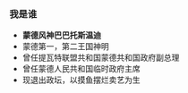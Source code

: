 ### 我是谁

<!--
**Venti-PRM/Venti-PRM** is a ✨ _special_ ✨ repository because its `README.md` (this file) appears on your GitHub profile.

Here are some ideas to get you started:

- 🔭 I’m currently working on ...
- 🌱 I’m currently learning ...
- 👯 I’m looking to collaborate on ...
- 🤔 I’m looking for help with ...
- 💬 Ask me about ...
- 📫 How to reach me: ...
- 😄 Pronouns: ...
- ⚡ Fun fact: ...
-->
* **蒙德风神巴巴托斯温迪**
* 蒙德第一，第二王国神明
* 曾任提瓦特联盟共和国蒙德共和国政府副总理
* 曾任蒙德人民共和国临时政府主席
* 现退出政坛，以摸鱼摆烂卖艺为生
